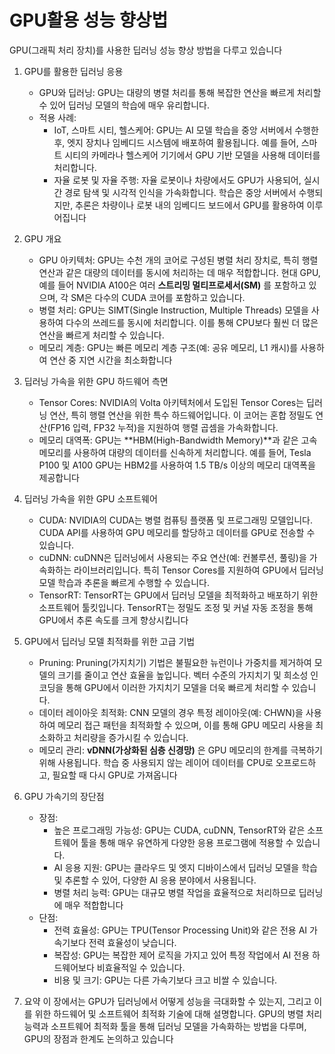 # GPU활용 성능 향상법
GPU(그래픽 처리 장치)를 사용한 딥러닝 성능 향상 방법을 다루고 있습니다

1. GPU를 활용한 딥러닝 응용
   * GPU와 딥러닝: GPU는 대량의 병렬 처리를 통해 복잡한 연산을 빠르게 처리할 수 있어 딥러닝 모델의 학습에 매우 유리합니다.
   * 적용 사례:
     * IoT, 스마트 시티, 헬스케어: GPU는 AI 모델 학습을 중앙 서버에서 수행한 후, 엣지 장치나 임베디드 시스템에 배포하여 활용됩니다. 예를 들어, 스마트 시티의 카메라나 헬스케어 기기에서 GPU 기반 모델을 사용해 데이터를 처리합니다.
     * 자율 로봇 및 자율 주행: 자율 로봇이나 차량에서도 GPU가 사용되어, 실시간 경로 탐색 및 시각적 인식을 가속화합니다. 학습은 중앙 서버에서 수행되지만, 추론은 차량이나 로봇 내의 임베디드 보드에서 GPU를 활용하여 이루어집니다
2. GPU 개요
   * GPU 아키텍처: GPU는 수천 개의 코어로 구성된 병렬 처리 장치로, 특히 행렬 연산과 같은 대량의 데이터를 동시에 처리하는 데 매우 적합합니다. 현대 GPU, 예를 들어 NVIDIA A100은 여러 **스트리밍 멀티프로세서(SM)** 를 포함하고 있으며, 각 SM은 다수의 CUDA 코어를 포함하고 있습니다.
   * 병렬 처리: GPU는 SIMT(Single Instruction, Multiple Threads) 모델을 사용하여 다수의 쓰레드를 동시에 처리합니다. 이를 통해 CPU보다 훨씬 더 많은 연산을 빠르게 처리할 수 있습니다.
   * 메모리 계층: GPU는 빠른 메모리 계층 구조(예: 공유 메모리, L1 캐시)를 사용하여 연산 중 지연 시간을 최소화합니다
3. 딥러닝 가속을 위한 GPU 하드웨어 측면
   * Tensor Cores: NVIDIA의 Volta 아키텍처에서 도입된 Tensor Cores는 딥러닝 연산, 특히 행렬 연산을 위한 특수 하드웨어입니다. 이 코어는 혼합 정밀도 연산(FP16 입력, FP32 누적)을 지원하여 행렬 곱셈을 가속화합니다.
   * 메모리 대역폭: GPU는 **HBM(High-Bandwidth Memory)**과 같은 고속 메모리를 사용하여 대량의 데이터를 신속하게 처리합니다. 예를 들어, Tesla P100 및 A100 GPU는 HBM2를 사용하여 1.5 TB/s 이상의 메모리 대역폭을 제공합니다
4. 딥러닝 가속을 위한 GPU 소프트웨어
   * CUDA: NVIDIA의 CUDA는 병렬 컴퓨팅 플랫폼 및 프로그래밍 모델입니다. CUDA API를 사용하여 GPU 메모리를 할당하고 데이터를 GPU로 전송할 수 있습니다.
   * cuDNN: cuDNN은 딥러닝에서 사용되는 주요 연산(예: 컨볼루션, 풀링)을 가속화하는 라이브러리입니다. 특히 Tensor Cores를 지원하여 GPU에서 딥러닝 모델 학습과 추론을 빠르게 수행할 수 있습니다.
   * TensorRT: TensorRT는 GPU에서 딥러닝 모델을 최적화하고 배포하기 위한 소프트웨어 툴킷입니다. TensorRT는 정밀도 조정 및 커널 자동 조정을 통해 GPU에서 추론 속도를 크게 향상시킵니다
5. GPU에서 딥러닝 모델 최적화를 위한 고급 기법
   * Pruning: Pruning(가지치기) 기법은 불필요한 뉴런이나 가중치를 제거하여 모델의 크기를 줄이고 연산 효율을 높입니다. 벡터 수준의 가지치기 및 희소성 인코딩을 통해 GPU에서 이러한 가지치기 모델을 더욱 빠르게 처리할 수 있습니다.
   * 데이터 레이아웃 최적화: CNN 모델의 경우 특정 레이아웃(예: CHWN)을 사용하여 메모리 접근 패턴을 최적화할 수 있으며, 이를 통해 GPU 메모리 사용을 최소화하고 처리량을 증가시킬 수 있습니다.
   * 메모리 관리: **vDNN(가상화된 심층 신경망)** 은 GPU 메모리의 한계를 극복하기 위해 사용됩니다. 학습 중 사용되지 않는 레이어 데이터를 CPU로 오프로드하고, 필요할 때 다시 GPU로 가져옵니다
6. GPU 가속기의 장단점
   * 장점:
     * 높은 프로그래밍 가능성: GPU는 CUDA, cuDNN, TensorRT와 같은 소프트웨어 툴을 통해 매우 유연하게 다양한 응용 프로그램에 적용할 수 있습니다.
     * AI 응용 지원: GPU는 클라우드 및 엣지 디바이스에서 딥러닝 모델을 학습 및 추론할 수 있어, 다양한 AI 응용 분야에서 사용됩니다.
     * 병렬 처리 능력: GPU는 대규모 병렬 작업을 효율적으로 처리하므로 딥러닝에 매우 적합합니다
   * 단점:
     * 전력 효율성: GPU는 TPU(Tensor Processing Unit)와 같은 전용 AI 가속기보다 전력 효율성이 낮습니다.
     * 복잡성: GPU는 복잡한 제어 로직을 가지고 있어 특정 작업에서 AI 전용 하드웨어보다 비효율적일 수 있습니다.
     * 비용 및 크기: GPU는 다른 가속기보다 크고 비쌀 수 있습니다.

7. 요약
   이 장에서는 GPU가 딥러닝에서 어떻게 성능을 극대화할 수 있는지, 그리고 이를 위한 하드웨어 및 소프트웨어 최적화 기술에 대해 설명합니다. GPU의 병렬 처리 능력과 소프트웨어 최적화 툴을 통해 딥러닝 모델을 가속화하는 방법을 다루며, GPU의 장점과 한계도 논의하고 있습니다